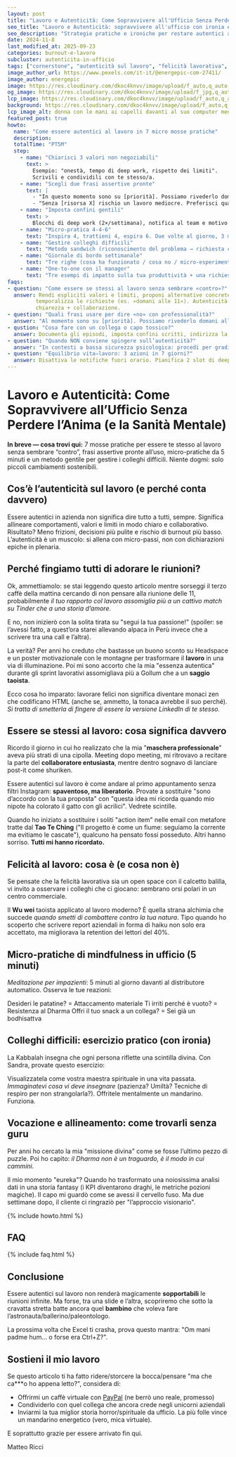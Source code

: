```yaml
---
layout: post
title: "Lavoro e Autenticità: Come Sopravvivere all'Ufficio Senza Perdere l'Anima (e la Sanità Mentale)"
seo_title: "Lavoro e Autenticità: sopravvivere all'ufficio con ironia e pratica"
seo_description: "Strategie pratiche e ironiche per restare autentici al lavoro: micro-pratiche di mindfulness, gestione dei colleghi tossici e consigli per trasformare le riunioni in momenti di crescita."
date: 2024-11-8
last_modified_at: 2025-09-23
categories: burnout-e-lavoro
subcluster: autenticita-in-ufficio
tags: ["cornerstone", "autenticità sul lavoro", "felicità lavorativa", "Dharma professionale", "Taoismo e lavoro", "Kabbalah applicata", "work-life balance", "umorismo aziendale"]
image_author_url: https://www.pexels.com/it-it/@energepic-com-27411/
image_author: energepic
image: https://res.cloudinary.com/dkoc4knvv/image/upload/f_auto,q_auto,dpr_auto,c_fill,g_auto,ar_16:9,w_1600/v1756043562/lavoro_1600_jkqmrs.webp
og_image: https://res.cloudinary.com/dkoc4knvv/image/upload/f_jpg,q_auto,c_fill,g_auto,ar_1.91:1,w_1200/v1756045412/v1756043562/lavoro_1600_jkqmrs.webp
lcp_image: https://res.cloudinary.com/dkoc4knvv/image/upload/f_auto,q_auto,dpr_auto,c_fill,g_auto,ar_16:9,w_1600/v1756043562/lavoro_1600_jkqmrs.webp
background: https://res.cloudinary.com/dkoc4knvv/image/upload/f_auto,q_auto,dpr_auto,c_fill,g_auto,ar_3:2,w_600/v1756043562/lavoro_1600_jkqmrs.webp
lcp_image_alt: donna con le mani ai capelli davanti al suo computer mentre lavora
featured_post: true
howto:
  name: "Come essere autentici al lavoro in 7 micro mosse pratiche"
  description: 
  totalTime: "PT5M"
  step:
    - name: "Chiarisci 3 valori non negoziabili"
      text: >
        Esempio: "onestà, tempo di deep work, rispetto dei limiti".
        Scrivili e condividili con te stesso/a.
    - name: "Scegli due frasi assertive pronte"
      text: |
        - "In questo momento sono su [priorità]. Possiamo rivederlo domani alle 11?"
        - "Senza [risorsa X] rischio un lavoro mediocre. Preferisci qualità o velocità?"
    - name: "Imposta confini gentili"
      text: >
        Blocchi di deep work (2×/settimana), notifica al team e motivo legato al beneficio collettivo.
    - name: "Micro-pratica 4-4-6"
      text: "Inspira 4, trattieni 4, espira 6. Due volte al giorno, 3 minuti."
    - name: "Gestire colleghi difficili"
      text: "Metodo sandwich (riconoscimento del problema → richiesta chiara al capo → beneficio per il team)."
    - name: "Giornale di bordo settimanale"
      text: "Tre righe (cosa ha funzionato / cosa no / micro-esperimento)."
    - name: "One-to-one con il manager"
      text: "Tre esempi di impatto sulla tua produttività + una richiesta specifica (non generica)."
faqs:
- question: "Come essere se stessi al lavoro senza sembrare «contro»?"
  answer: Rendi espliciti valori e limiti, proponi alternative concrete e
         temporalizza le richieste (es. «domani alle 11»). Autenticità =
         chiarezza + collaborazione.
- question: "Quali frasi usare per dire «no» con professionalità?"
  answer: "Al momento sono su [priorità]. Possiamo rivederlo domani alle 11? Per farlo bene mi serve [risorsa/tempo]. Possiamo rinegoziare la scadenza?"
- qustion: "Cosa fare con un collega o capo tossico?"
  answer: Documenta gli episodi, imposta confini scritti, indirizza la conversazione sul lavoro da fare e coinvolgi HR se necessario. Procedi a micro-passi, evita scontri frontali.
- question: "Quando NON conviene spingere sull’autenticità?"
  answer: "In contesti a bassa sicurezza psicologica: procedi per gradi, costruisci alleanze, mostra valore misurabile e allarga il raggio gradualmente."
- question: "Equilibrio vita–lavoro: 3 azioni in 7 giorni?"
  answer: Disattiva le notifiche fuori orario. Pianifica 2 slot di deep work. Introduci un rituale di decompressione di 10 minuti post-lavoro.
---
```


# Lavoro e Autenticità: Come Sopravvivere all’Ufficio Senza Perdere l’Anima (e la Sanità Mentale)

**In breve — cosa trovi qui:** 7 mosse pratiche per essere te stesso al lavoro senza sembrare “contro”, frasi assertive pronte all’uso, micro-pratiche da 5 minuti e un metodo gentile per gestire i colleghi difficili. Niente dogmi: solo piccoli cambiamenti sostenibili.

## Cos’è l’autenticità sul lavoro (e perché conta davvero)

Essere autentici in azienda non significa dire tutto a tutti, sempre. Significa allineare comportamenti, valori e limiti in modo chiaro e collaborativo. Risultato? Meno frizioni, decisioni più pulite e rischio di burnout più basso. L’autenticità è un muscolo: si allena con micro-passi, non con dichiarazioni epiche in plenaria.

## Perché fingiamo tutti di adorare le riunioni?

Ok, ammettiamolo: se stai leggendo questo articolo mentre sorseggi il terzo caffè della mattina cercando di non pensare alla riunione delle 11, probabilmente *il tuo rapporto col lavoro assomiglia più a un cattivo match su Tinder che a una storia d’amore.*

E no, non inizierò con la solita tirata su "segui la tua passione!" (spoiler: se l’avessi fatto, a quest’ora starei allevando alpaca in Perù invece che a scrivere tra una call e l’altra).

La verità? Per anni ho creduto che bastasse un buono sconto su Headspace e un poster motivazionale con le montagne per trasformare il **lavoro** in una via di illuminazione. Poi mi sono accorto che la mia "essenza autentica" durante gli sprint lavorativi assomigliava più a Gollum che a un **saggio taoista**.

Ecco cosa ho imparato: lavorare felici non significa diventare monaci zen che codificano HTML (anche se, ammetto, la tonaca avrebbe il suo perché). *Si tratta di smetterla di fingere di essere la versione LinkedIn di te stesso.*

## Essere se stessi al lavoro: cosa significa davvero

Ricordo il giorno in cui ho realizzato che la mia "**maschera professionale**" aveva più strati di una cipolla. Meeting dopo meeting, mi ritrovavo a recitare la parte del **collaboratore entusiasta**, mentre dentro sognavo di lanciare post-it come shuriken.

Essere autentici sul lavoro è come andare al primo appuntamento senza filtri Instagram: **spaventoso, ma liberatorio**. Provate a sostituire "sono d’accordo con la tua proposta" con "questa idea mi ricorda quando mio nipote ha colorato il gatto con gli acrilici". Vedrete scintille.

Quando ho iniziato a sostituire i soliti "action item" nelle email con metafore tratte dal **Tao Te Ching** ("Il progetto è come un fiume: seguiamo la corrente ma evitiamo le cascate"), qualcuno ha pensato fossi posseduto. Altri hanno sorriso. **Tutti mi hanno ricordato.**

## Felicità al lavoro: cosa è (e cosa non è)

Se pensate che la felicità lavorativa sia un open space con il calcetto balilla, vi invito a osservare i colleghi che ci giocano: sembrano orsi polari in un centro commerciale.

Il **Wu wei** taoista applicato al lavoro moderno? È quella strana alchimia che succede *quando smetti di combattere contro la tua natura*. Tipo quando ho scoperto che scrivere report aziendali in forma di haiku non solo era accettato, ma migliorava la retention dei lettori del 40%.

## Micro-pratiche di mindfulness in ufficio (5 minuti)

*Meditazione per impazienti*: 5 minuti al giorno davanti al distributore automatico. Osserva le tue reazioni:

Desideri le patatine? = Attaccamento materiale
Ti irriti perché è vuoto? = Resistenza al Dharma
Offri il tuo snack a un collega? = Sei già un bodhisattva

## Colleghi difficili: esercizio pratico (con ironia)

La Kabbalah insegna che ogni persona riflette una scintilla divina. Con Sandra, provate questo esercizio:

Visualizzatela come vostra maestra spirituale in una vita passata.
*Immaginatevi cosa vi deve insegnare* (pazienza? Umiltà? Tecniche di respiro per non strangolarla?).
Offritele mentalmente un mandarino. Funziona.

## Vocazione e allineamento: come trovarli senza guru

Per anni ho cercato la mia "missione divina" come se fosse l’ultimo pezzo di puzzle. Poi ho capito: *il Dharma non è un traguardo, è il modo in cui cammini.*

Il mio momento "eureka"? Quando ho trasformato una noiosissima analisi dati in una storia fantasy (i KPI diventarono draghi, le metriche pozioni magiche). Il capo mi guardò come se avessi il cervello fuso. Ma due settimane dopo, il cliente ci ringraziò per "l’approccio visionario".

{% include howto.html %}

## FAQ

{% include faq.html %}


## Conclusione

Essere autentici sul lavoro non renderà magicamente **sopportabili** le riunioni infinite. Ma forse, tra una slide e l’altra, scopriremo che sotto la cravatta stretta batte ancora quel **bambino** che voleva fare l’astronauta/ballerino/paleontologo.

La prossima volta che Excel ti crasha, prova questo mantra: "Om mani padme hum... o forse era Ctrl+Z?".

## Sostieni il mio lavoro

Se questo articolo ti ha fatto ridere/storcere la bocca/pensare "ma che ca\*\*\*o ho appena letto?", considera di:

* Offrirmi un caffè virtuale con [PayPal](https://www.paypal.me/pythonmat) (ne berrò uno reale, promesso)
* Condividerlo con quel collega che ancora crede negli unicorni aziendali
* Inviarmi la tua miglior storia horror/spirituale da ufficio. La più folle vince un mandarino energetico (vero, mica virtuale).

E soprattutto grazie per essere arrivato fin qui.

Matteo Ricci

